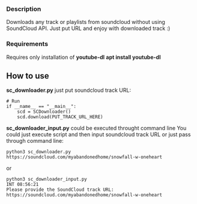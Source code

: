 ### Description
Downloads any track or playlists from soundcloud without using SoundCloud API.
Just put URL and enjoy with downloaded track :)

### Requirements
Requires only installation of **youtube-dl**
**apt install youtube-dl**

## How to use

**sc_downloader.py** just put soundcloud track URL:

```
# Run
if __name__ == "__main__":
    scd = SCDownloader()
    scd.download(PUT_TRACK_URL_HERE)
```

**sc_downloader_input.py** could be executed throught command line
You could just execute script and then input soundcloud track URL or just pass through command line:
```
python3 sc_downloader.py https://soundcloud.com/myabandonedhome/snowfall-w-oneheart  
```
or
```
python3 sc_downloader_input.py                                                                                        INT 08:56:21
Please provide the SoundCloud track URL: https://soundcloud.com/myabandonedhome/snowfall-w-oneheart
```
